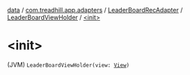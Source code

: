 [data](../../../index.md) / [com.treadhill.app.adapters](../../index.md) / [LeaderBoardRecAdapter](../index.md) / [LeaderBoardViewHolder](index.md) / [&lt;init&gt;](./-init-.md)

# &lt;init&gt;

(JVM) `LeaderBoardViewHolder(view: `[`View`](https://developer.android.com/reference/android/view/View.html)`)`